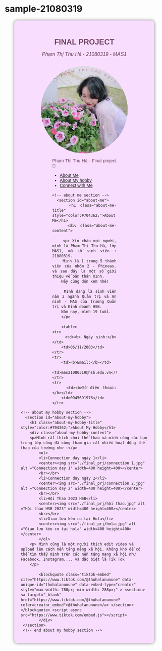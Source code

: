 # sample-21080319
<!DOCTYPE html>
<html>
<head>
<title>Phạm Thị Thu Hà - 21080319 - MAS1</title>
<meta name="viewpoint" content="width=device-width,initial-scale=1">
<style>
body {
	background-image: url("final_prj/bg.jpg");

}
.container {
			margin: 20px auto;
			width: 80%;
			background-color: #F9DDFF;
			padding: 20px;
			border-radius: 10px;
			box-shadow: 0 0 10px rgba(0, 0, 0, 0.5);
}
table {
	border-collapse: collapse;
	width: 100%;
}
th{background-color:#704362;
color:white;}

td, th {
	text-align: left;
	padding: 8px;
	border-bottom:1px solid #ddd;
}
tr:hover {background-color: #FFC8EF}
</style>
</head>
<body>
<div class="container" style="font-family:Sans-serif;">
<h1 style="font-size:24px;text-align:center;color:#704362;"> <b>FINAL PROJECT</b>
		</h1>
		<p style="font-size:16px;text-align:center;color:#704362;"> <i>Phạm Thị Thu Hà - 21080319 - MAS1</i>
		</p>
		<center><img src="./final_prj/Ava.png" alt ="Ảnh đại diện" width=300 height=300></center>
		<div style="margin-right:100px;margin-left:100px;text-align:justify;">
 <!-- navbar -->
    <nav class="navbar">
      <a class="navbar-name" style="color:#704362;font-family:Sans-serif;">Phạm Thị Thu Hà - Final project</a><span class="wave">👋</span>
		<ul class="navbar">
        </li>
        <li class="navbar-item">
			<a class="navbar-link" href="#about-me">
            About Me
			</a>
		</li>
        <li class="navbar-item">
			<a class="navbar-link" href="#about-my-hobby">
            About My hobby
			</a>
        </li>
		<li class="navbar-item">
			<a class="navbar-link" href="#connect-with-me">
			Connect with Me
			</a>
		</li>
      </ul>
    </nav>
    <!-- end navbar -->
	
	<!-- about me section -->
      <section id="about-me">
        <h1 class="about-me-title" style="color:#704362;">About Me</h1>
        <div class="about-me-content">

		<p> Xin chào mọi người, mình là Phạm Thị Thu Hà, lớp MAS1, mã số sinh viên : 21080319. 
		Mình là 1 trong 5 thành viên của nhóm 2 - Phineas. và sau đây là một số giới thiệu về bản thân mình.
		Hãy cùng đón xem nhé!
		
		Mình đang là sinh viên năm 2 ngành Quản trị và An ninh - MAS của trường Quản trị và Kinh doanh HSB.
		Năm nay, mình 19 tuổi.
		</p>

		<table>
	<tr>
		<td><b> Ngày sinh:</b></td>
		<td>06/11/2003</td>
	</tr>
	<tr>
		<td><b>Email:</b></td>
		<td>mas21080319@hsb.edu.vn</td>
	</tr>
	<tr>
		<td><b>Số điện thoại:</b></td>
		<td>0945691976</td>
	</tr>	
</table>
		</div>
	  </section>
    <!-- end about me section -->
	  
	<!-- about my hobby section -->
	  <section id="about-my-hobby">
        <h1 class="about-my-hobby-title" style="color:#704362;">About My Hobby</h1>
        <div class="about-my-hobby-content">
		<p>Mình rất thích chơi thể thao và mình cùng các bạn trong lớp cũng đã cùng tham gia rất nhiều hoạt động thể thao của trường như :</p>
			<ol>
			<li>Connection day ngày 1</li>
			<center><img src="./final_prj/connection 1.jpg" alt ="Connection day 1" width=400 height=400></center>
			<br></br>
			<li>Connection day ngày 2</li>
			<center><img src="./final_prj/connection 2.jpg" alt ="Connection day 2" width=400 height=400></center>
			<br></br>
			<li>Hội Thao 2023 HSB</li>
			<center><img src="./final_prj/hội thao.jpg" alt ="Hội thao HSB 2023" width=400 height=400></center>
			<br></br>
			<li>Giao lưu kéo co tại Hola</li>
			<center><img src="./final_prj/hola.jpg" alt ="Giao lưu kéo co tại hola" width=400 height=400></center>
			</ol>
		<p> Mình cũng là một người thích edit video và upload lên cách nền tảng mãng xã hội. Không khó để có thể tìm thấy mình trên các nền tảng mạng xã hội như Facebook, Instagram,... và đặc biệt là Tik Tok
		</p>
		
			<blockquote class="tiktok-embed" cite="https://www.tiktok.com/@thuhalanunune" data-unique-id="thuhalanunune" data-embed-type="creator" style="max-width: 780px; min-width: 288px;" > <section> <a target="_blank" href="https://www.tiktok.com/@thuhalanunune?refer=creator_embed">@thuhalanunune</a> </section> </blockquote> <script async src="https://www.tiktok.com/embed.js"></script>
			</div>
  	 </section>
     <!-- end about my hobby section -->
</body>
</html>
